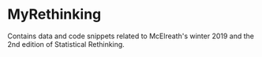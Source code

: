 # MyRethinking

Contains data and code snippets related to McElreath's winter 2019 and the 2nd edition of Statistical Rethinking.

